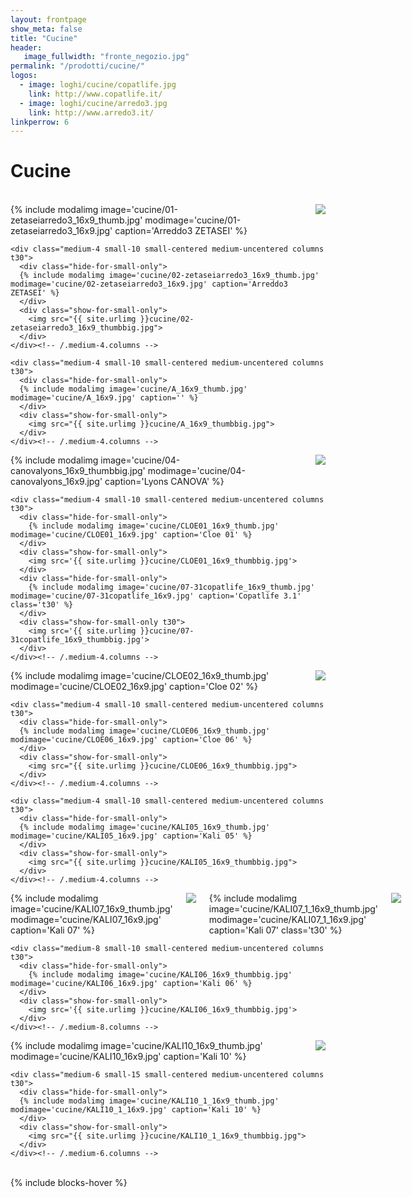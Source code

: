 ```yaml
---
layout: frontpage
show_meta: false
title: "Cucine"
header:
   image_fullwidth: "fronte_negozio.jpg"
permalink: "/prodotti/cucine/"
logos:
  - image: loghi/cucine/copatlife.jpg
    link: http://www.copatlife.it/
  - image: loghi/cucine/arredo3.jpg
    link: http://www.arredo3.it/
linkperrow: 6
---
```

# Cucine

<br>


<div class="row">
    <div class="medium-4 small-10 small-centered medium-uncentered columns t30">
      <div class="hide-for-small-only">
      {% include modalimg image='cucine/01-zetaseiarredo3_16x9_thumb.jpg' modimage='cucine/01-zetaseiarredo3_16x9.jpg' caption='Arreddo3 ZETASEI' %}
      </div>
      <div class="show-for-small-only">
        <img src="{{ site.urlimg }}cucine/01-zetaseiarredo3_16x9_thumbbig.jpg">
      </div>
    </div><!-- /.medium-4.columns -->

    <div class="medium-4 small-10 small-centered medium-uncentered columns t30">
      <div class="hide-for-small-only">
      {% include modalimg image='cucine/02-zetaseiarredo3_16x9_thumb.jpg' modimage='cucine/02-zetaseiarredo3_16x9.jpg' caption='Arreddo3 ZETASEI' %}
      </div>
      <div class="show-for-small-only">
        <img src="{{ site.urlimg }}cucine/02-zetaseiarredo3_16x9_thumbbig.jpg">
      </div>
    </div><!-- /.medium-4.columns -->

    <div class="medium-4 small-10 small-centered medium-uncentered columns t30">
      <div class="hide-for-small-only">
      {% include modalimg image='cucine/A_16x9_thumb.jpg' modimage='cucine/A_16x9.jpg' caption='' %}
      </div>
      <div class="show-for-small-only">
        <img src="{{ site.urlimg }}cucine/A_16x9_thumbbig.jpg">
      </div>
    </div><!-- /.medium-4.columns -->

</div><!-- /.row -->


<div class="row">
    <div class="medium-8 small-10 small-centered medium-uncentered columns t30">
      <div class="hide-for-small-only">
        {% include modalimg image='cucine/04-canovalyons_16x9_thumbbig.jpg' modimage='cucine/04-canovalyons_16x9.jpg' caption='Lyons CANOVA' %}
      </div>
      <div class="show-for-small-only">
        <img src='{{ site.urlimg }}cucine/04-canovalyons_16x9_thumbbig.jpg'>
      </div>
    </div><!-- /.medium-8.columns -->

    <div class="medium-4 small-10 small-centered medium-uncentered columns t30">
      <div class="hide-for-small-only">
        {% include modalimg image='cucine/CLOE01_16x9_thumb.jpg' modimage='cucine/CLOE01_16x9.jpg' caption='Cloe 01' %}
      </div>
      <div class="show-for-small-only">
        <img src='{{ site.urlimg }}cucine/CLOE01_16x9_thumbbig.jpg'>
      </div>
      <div class="hide-for-small-only">
        {% include modalimg image='cucine/07-31copatlife_16x9_thumb.jpg' modimage='cucine/07-31copatlife_16x9.jpg' caption='Copatlife 3.1' class='t30' %}
      </div>
      <div class="show-for-small-only t30">
        <img src='{{ site.urlimg }}cucine/07-31copatlife_16x9_thumbbig.jpg'>
      </div>
    </div><!-- /.medium-4.columns -->

</div><!-- /.row -->


<div class="row">
    <div class="medium-4 small-10 small-centered medium-uncentered columns t30">
      <div class="hide-for-small-only">
      {% include modalimg image='cucine/CLOE02_16x9_thumb.jpg' modimage='cucine/CLOE02_16x9.jpg' caption='Cloe 02' %}
      </div>
      <div class="show-for-small-only">
        <img src="{{ site.urlimg }}cucine/CLOE02_16x9_thumbbig.jpg">
      </div>
    </div><!-- /.medium-4.columns -->

    <div class="medium-4 small-10 small-centered medium-uncentered columns t30">
      <div class="hide-for-small-only">
      {% include modalimg image='cucine/CLOE06_16x9_thumb.jpg' modimage='cucine/CLOE06_16x9.jpg' caption='Cloe 06' %}
      </div>
      <div class="show-for-small-only">
        <img src="{{ site.urlimg }}cucine/CLOE06_16x9_thumbbig.jpg">
      </div>
    </div><!-- /.medium-4.columns -->

    <div class="medium-4 small-10 small-centered medium-uncentered columns t30">
      <div class="hide-for-small-only">
      {% include modalimg image='cucine/KALI05_16x9_thumb.jpg' modimage='cucine/KALI05_16x9.jpg' caption='Kali 05' %}
      </div>
      <div class="show-for-small-only">
        <img src="{{ site.urlimg }}cucine/KALI05_16x9_thumbbig.jpg">
      </div>
    </div><!-- /.medium-4.columns -->

</div><!-- /.row -->


<div class="row">
    <div class="medium-4 small-10 small-centered medium-uncentered columns t30">
      <div class="hide-for-small-only">
        {% include modalimg image='cucine/KALI07_16x9_thumb.jpg' modimage='cucine/KALI07_16x9.jpg' caption='Kali 07' %}
      </div>
      <div class="show-for-small-only">
        <img src='{{ site.urlimg }}cucine/KALI07_16x9_thumbbig.jpg'>
      </div>
      <div class="hide-for-small-only">
        {% include modalimg image='cucine/KALI07_1_16x9_thumb.jpg' modimage='cucine/KALI07_1_16x9.jpg' caption='Kali 07' class='t30' %}
      </div>
      <div class="show-for-small-only t30">
        <img src='{{ site.urlimg }}cucine/KALI07_1_16x9_thumbbig.jpg'>
      </div>
    </div><!-- /.medium-4.columns -->

    <div class="medium-8 small-10 small-centered medium-uncentered columns t30">
      <div class="hide-for-small-only">
        {% include modalimg image='cucine/KALI06_16x9_thumbbig.jpg' modimage='cucine/KALI06_16x9.jpg' caption='Kali 06' %}
      </div>
      <div class="show-for-small-only">
        <img src='{{ site.urlimg }}cucine/KALI06_16x9_thumbbig.jpg'>
      </div>
    </div><!-- /.medium-8.columns -->
</div><!-- /.row -->

<div class="row">
    <div class="medium-6 small-15 small-centered medium-uncentered columns t30">
      <div class="hide-for-small-only">
      {% include modalimg image='cucine/KALI10_16x9_thumb.jpg' modimage='cucine/KALI10_16x9.jpg' caption='Kali 10' %}
      </div>
      <div class="show-for-small-only">
        <img src="{{ site.urlimg }}cucine/KALI10_16x9_thumbbig.jpg">
      </div>
    </div><!-- /.medium-6.columns -->

    <div class="medium-6 small-15 small-centered medium-uncentered columns t30">
      <div class="hide-for-small-only">
      {% include modalimg image='cucine/KALI10_1_16x9_thumb.jpg' modimage='cucine/KALI10_1_16x9.jpg' caption='Kali 10' %}
      </div>
      <div class="show-for-small-only">
        <img src="{{ site.urlimg }}cucine/KALI10_1_16x9_thumbbig.jpg">
      </div>
    </div><!-- /.medium-6.columns -->

</div><!-- /.row -->

<br>
{% include blocks-hover %}
